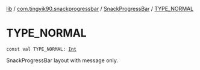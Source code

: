 [lib](../../index.md) / [com.tingyik90.snackprogressbar](../index.md) / [SnackProgressBar](index.md) / [TYPE_NORMAL](./-t-y-p-e_-n-o-r-m-a-l.md)

# TYPE_NORMAL

`const val TYPE_NORMAL: `[`Int`](https://kotlinlang.org/api/latest/jvm/stdlib/kotlin/-int/index.html)

SnackProgressBar layout with message only.


